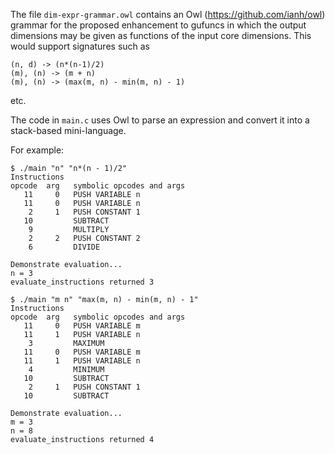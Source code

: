 
The file `dim-expr-grammar.owl` contains an Owl (https://github.com/ianh/owl)
grammar for the proposed enhancement to gufuncs in which the output dimensions
may be given as functions of the input core dimensions.  This would support
signatures such as

    (n, d) -> (n*(n-1)/2)
    (m), (n) -> (m + n)
    (m), (n) -> (max(m, n) - min(m, n) - 1)

etc.

The code in `main.c` uses Owl to parse an expression and convert it into
a stack-based mini-language.


For example:

```
$ ./main "n" "n*(n - 1)/2"
Instructions
opcode  arg   symbolic opcodes and args
   11     0   PUSH VARIABLE n
   11     0   PUSH VARIABLE n
    2     1   PUSH CONSTANT 1
   10         SUBTRACT
    9         MULTIPLY
    2     2   PUSH CONSTANT 2
    6         DIVIDE

Demonstrate evaluation...
n = 3
evaluate_instructions returned 3

$ ./main "m n" "max(m, n) - min(m, n) - 1"
Instructions
opcode  arg   symbolic opcodes and args
   11     0   PUSH VARIABLE m
   11     1   PUSH VARIABLE n
    3         MAXIMUM
   11     0   PUSH VARIABLE m
   11     1   PUSH VARIABLE n
    4         MINIMUM
   10         SUBTRACT
    2     1   PUSH CONSTANT 1
   10         SUBTRACT

Demonstrate evaluation...
m = 3
n = 8
evaluate_instructions returned 4

```
